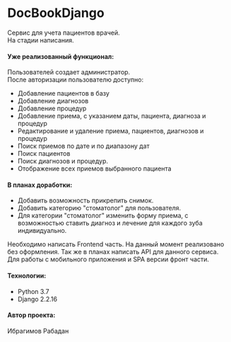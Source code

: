 # DocBookDjango
Сервис для учета пациентов врачей.\
На стадии написания.
#### Уже реализованный функционал:
Пользователей создает администратор.\
После авторизации пользователю доступно:
- Добавление пациентов в базу
- Добавление диагнозов
- Добавление процедур
- Добавление приема, с указанием даты, пациента, диагноза и процедур
- Редактирование и удаление приема, пациентов, диагнозов и процедур
- Поиск приемов по дате и по диапазону дат
- Поиск пациентов
- Поиск диагнозов и процедур.
- Отображение всех приемов выбранного пациента
#### В планах доработки:
- Добавить возможность прикрепить снимок.
- Добавить категорию "стоматолог" для пользователя.
- Для категории "стоматолог" изменить форму приема, с возможностью ставить диагноз и лечение для каждого зуба индивидуально.

Необходимо написать Frontend часть. На данный момент реализовано без оформления.
Так же в планах написать API для данного сервиса. Для работы с мобильного приложения и SPA версии фронт части.
#### Технологии:
- Python 3.7
- Django 2.2.16
#### Автор проекта:
Ибрагимов Рабадан

